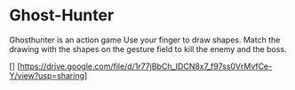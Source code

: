 # Ghost-Hunter
Ghosthunter is an action game Use your finger to draw shapes. Match the drawing with the shapes on the gesture field to kill the enemy and the boss.

[]
[https://drive.google.com/file/d/1r77jBbCh_IDCN8x7_f97ss0VrMvfCe-Y/view?usp=sharing]

